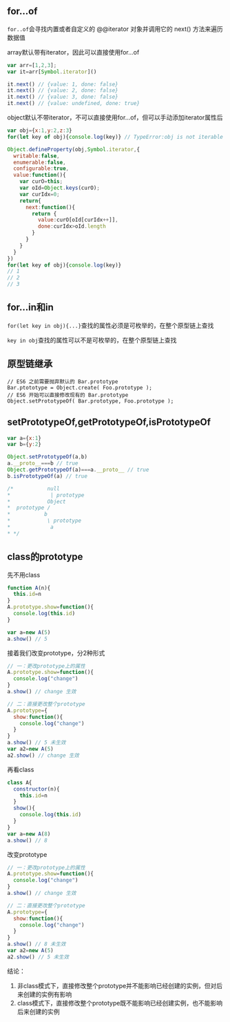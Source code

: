 ## for...of

 `for..of`会寻找内置或者自定义的 @@iterator 对象并调用它的 next() 方法来遍历数据值
 
 array默认带有iterator，因此可以直接使用for...of
 ```js
var arr=[1,2,3];
var it=arr[Symbol.iterator]()

it.next() // {value: 1, done: false}
it.next() // {value: 2, done: false}
it.next() // {value: 3, done: false}
it.next() // {value: undefined, done: true}
```
object默认不带iterator，不可以直接使用for...of，但可以手动添加iterator属性后
```js
var obj={x:1,y:2,z:3}
for(let key of obj){console.log(key)} // TypeError:obj is not iterable

Object.defineProperty(obj,Symbol.iterator,{
  writable:false,
  enumerable:false,
  configurable:true,
  value:function(){
    var curO=this;
    var oId=Object.keys(curO);
    var curIdx=0;
    return{
      next:function(){
        return {
          value:curO[oId[curIdx++]],
          done:curIdx>oId.length
        }
      }
    }
  }
})
for(let key of obj){console.log(key)} 
// 1
// 2
// 3
```

## for...in和in

`for(let key in obj){...}`查找的属性必须是可枚举的，在整个原型链上查找

`key in obj`查找的属性可以不是可枚举的，在整个原型链上查找

## 原型链继承

```
// ES6 之前需要抛弃默认的 Bar.prototype
Bar.ptototype = Object.create( Foo.prototype );
// ES6 开始可以直接修改现有的 Bar.prototype
Object.setPrototypeOf( Bar.prototype, Foo.prototype );
```
## setPrototypeOf,getPrototypeOf,isPrototypeOf

```js
var a={x:1}
var b={y:2}

Object.setPrototypeOf(a,b)
a.__proto__===b // true
Object.getPrototypeOf(a)===a.__proto__ // true
b.isPrototypeOf(a) // true

/*           null
*             | prototype
*            Object 
*  prototype /
*           b 
*            \ prototype 
*             a
* */
```

## class的prototype

先不用class
```js
function A(n){
  this.id=n
}
A.prototype.show=function(){
  console.log(this.id)
}

var a=new A(5)
a.show() // 5
```
接着我们改变prototype，分2种形式
```js
// 一：更改prototype上的属性
A.prototype.show=function(){
  console.log("change")
}
a.show() // change 生效

// 二：直接更改整个prototype
A.prototype={
  show:function(){
    console.log("change")
  }
}
a.show() // 5 未生效
var a2=new A(5)
a2.show() // change 生效
```

再看class
```js
class A{
  constructor(n){
    this.id=n
  }
  show(){
    console.log(this.id)
  }
}
var a=new A(8)
a.show() // 8
```
改变prototype
```js
// 一：更改prototype上的属性
A.prototype.show=function(){
  console.log("change")
}
a.show() // change 生效

// 二：直接更改整个prototype
A.prototype={
  show:function(){
    console.log("change")
  }
}
a.show() // 8 未生效
var a2=new A(5)
a2.show() // 5 未生效
```

结论：
1. 非class模式下，直接修改整个prototype并不能影响已经创建的实例，但对后来创建的实例有影响
2. class模式下，直接修改整个prototype既不能影响已经创建实例，也不能影响后来创建的实例